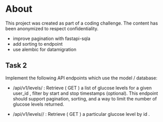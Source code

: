 # About
This project was created as part of a coding challenge. The content has been anonymized to respect confidentiality.


- improve pagination with fastapi-sqla
- add sorting to endpoint
- use alembic for datamigration

## Task 2
Implement the following API endpoints which use the model / database:

- /api/v1/levels/ : Retrieve ( GET ) a list of glucose levels for a given
user_id , filter by start and stop timestamps (optional). This endpoint
should support pagination, sorting, and a way to limit the number of
glucose levels returned.

- /api/v1/levels/<id>/ : Retrieve ( GET ) a particular glucose level by id .